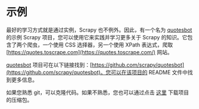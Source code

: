 # 示例

最好的学习方式就是通过实例，Scrapy 也不例外。因此，有一个名为 [quotesbot](https://github.com/scrapy/quotesbot) 的示例 Scrapy 项目，您可以使用它来实践并学习更多关于 Scrapy 的知识。它包含了两个爬虫，一个使用 CSS 选择器，另一个使用 XPath 表达式，爬取 [https://quotes.toscrape.com](https://quotes.toscrape.com/) 网站。

[quotesbot](https://github.com/scrapy/quotesbot) 项目可在以下链接找到：[https://github.com/scrapy/quotesbot](https://github.com/scrapy/quotesbot)。您可以在该项目的 README 文件中找到更多信息。

如果您熟悉 git，可以克隆代码。如果不熟悉，您也可以通过点击 [这里](https://github.com/scrapy/quotesbot/archive/master.zip) 下载项目的压缩包。